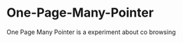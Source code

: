 One-Page-Many-Pointer
=====================

One Page Many Pointer is a experiment about co browsing
